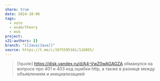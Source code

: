 ```yaml
---
share: true
date: 2024-10-06
tags:
  - note
  - exam/theory
  - msk
project: 
s21-authors: []
branch: "[[Java|Java]]"
source: https://t.me/c/1975595161/116855/
---
```


> [!quote] 
> https://disk.yandex.ru/d/A4-VwZ0wAGAGZA
> обманулся на вопросе про 401 и 403 код ошибки http, а также в разнице между объявлением и инициализацией 
